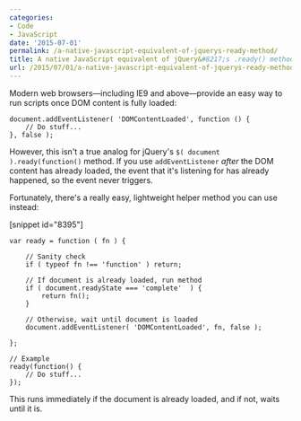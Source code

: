 ```yaml
---
categories:
- Code
- JavaScript
date: '2015-07-01'
permalink: /a-native-javascript-equivalent-of-jquerys-ready-method/
title: A native JavaScript equivalent of jQuery&#8217;s .ready() method
url: /2015/07/01/a-native-javascript-equivalent-of-jquerys-ready-method
---
```


Modern web browsers&mdash;including IE9 and above&mdash;provide an easy way to run scripts once DOM content is fully loaded:

```lang-javascript
document.addEventListener( 'DOMContentLoaded', function () {
	// Do stuff...
}, false );
```

However, this isn't a true analog for jQuery's `$( document ).ready(function()` method. If you use `addEventListener` *after* the DOM content has already loaded, the event that it's listening for has already happened, so the event never triggers.

Fortunately, there's a really easy, lightweight helper method you can use instead:

[snippet id="8395"]

```lang-javascript
var ready = function ( fn ) {

    // Sanity check
    if ( typeof fn !== 'function' ) return;

    // If document is already loaded, run method
    if ( document.readyState === 'complete'  ) {
        return fn();
    }

    // Otherwise, wait until document is loaded
    document.addEventListener( 'DOMContentLoaded', fn, false );

};

// Example
ready(function() {
    // Do stuff...
});
```

This runs immediately if the document is already loaded, and if not, waits until it is.